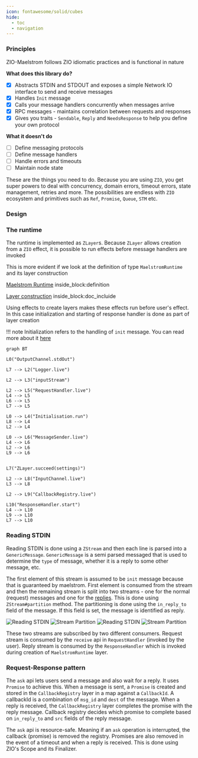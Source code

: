 ```yaml
---
icon: fontawesome/solid/cubes
hide:
  - toc
  - navigation
---
```


### Principles

ZIO-Maelstrom follows ZIO idiomatic practices and is functional in nature

**What does this library do?**

- [x] Abstracts STDIN and STDOUT and exposes a simple Network IO interface to send and receive messages
- [x] Handles `Init` message
- [x] Calls your message handlers concurrently when messages arrive
- [x] RPC messages - maintains correlation between requests and responses
- [x] Gives you traits - `Sendable`, `Reply` and `NeedsResponse` to help you define your own protocol

**What it doesn't do**

- [ ] Define messaging protocols
- [ ] Define message handlers
- [ ] Handle errors and timeouts
- [ ] Maintain node state

These are the things you need to do. Because you are using `ZIO`, you get super powers to deal with concurrency, domain errors, timeout errors, state management, retries and more. The possibilities are endless with `ZIO` ecosystem and primitives such as `Ref`, `Promise`, `Queue`, `STM` etc.

### Design

### The runtime

The runtime is implemented as `ZLayer`s. Because `ZLayer` allows creation from a `ZIO` effect, it is possible to run effects before message handlers are invoked

This is more evident if we look at the definition of type `MaelstromRuntime` and its layer construction

<!--codeinclude-->
[Maelstrom Runtime](../../zio-maelstrom/src/main/scala/com/bilalfazlani/zioMaelstrom/MaelstromRuntime.scala) inside_block:definition
<!--/codeinclude-->

<!--codeinclude-->
[Layer construction](../../zio-maelstrom/src/main/scala/com/bilalfazlani/zioMaelstrom/MaelstromRuntime.scala) inside_block:doc_incluide
<!--/codeinclude-->

Using effects to create layers makes these effects run before user's effect. In this case initialization and starting of response handler is done as part of layer creation

!!! note
    Initialization refers to the handling of `init` message. You can read more about it [here](https://github.com/jepsen-io/maelstrom/blob/main/doc/protocol.md#initialization)

```mermaid
graph BT

L0("OutputChannel.stdOut")

L7 --> L2("Logger.live")

L2 --> L3("inputStream")

L2 --> L5("RequestHandler.live")
L4 --> L5
L6 --> L5
L7 --> L5

L0 --> L4("Initialisation.run")
L8 --> L4
L2 --> L4

L0 --> L6("MessageSender.live")
L4 --> L6
L2 --> L6
L9 --> L6


L7("ZLayer.succeed(settings)")

L2 --> L8("InputChannel.live")
L3 --> L8

L2 --> L9("CallbackRegistry.live")

L10("ResponseHandler.start")
L4 --> L10
L9 --> L10
L7 --> L10
```

### Reading STDIN

Reading STDIN is done using a `ZStream` and then each line is parsed into a `GenericMessage`. `GenericMessage` is a semi parsed messaged that is used to determine the `type` of message, whether it is a reply to some other message, etc.

The first element of this stream is assumed to be `init` message because that is guaranteed by maelstrom. First element is consumed from the stream and then the remaining stream is split into two streams - one for the normal (request) messages and one for the [replies](#request-response-pattern). This is done using `ZStream#partition` method. The partitioning is done using the `in_reply_to` field of the message. If this field is set, the message is identified as reply.

![Reading STDIN](stdin.svg#only-light) ![Stream Partition](stream-partition.svg#only-light)
![Reading STDIN](stdin-dark.svg#only-dark) ![Stream Partition](stream-partition-dark.svg#only-dark)

These two streams are subscribed by two different consumers. Request stream is consumed by the `receive` api in `RequestHandler` (invoked by the user). Reply stream is consumed by the `ResponseHandler` which is invoked during creation of `MaelstromRuntime` layer.

### Request-Response pattern

The `ask` api lets users send a message and also wait for a reply. It uses `Promise` to achieve this. When a message is sent, a `Promise` is created and stored in the `CallbackRegistry` layer in a map against a `CallbackId`. A callbackId is a combination of `msg_id` and `dest` of the message. When a reply is received, the `CallbackRegistry` layer completes the promise with the reply message. Callback registry decides which promise to complete based on `in_reply_to` and `src` fields of the reply message.

The `ask` api is resource-safe. Meaning if an `ask` operation is interrupted, the callback (promise) is removed the registry. Promises are also removed in the event of a timeout and when a reply is received. This is done using ZIO's Scope and its Finalizer.